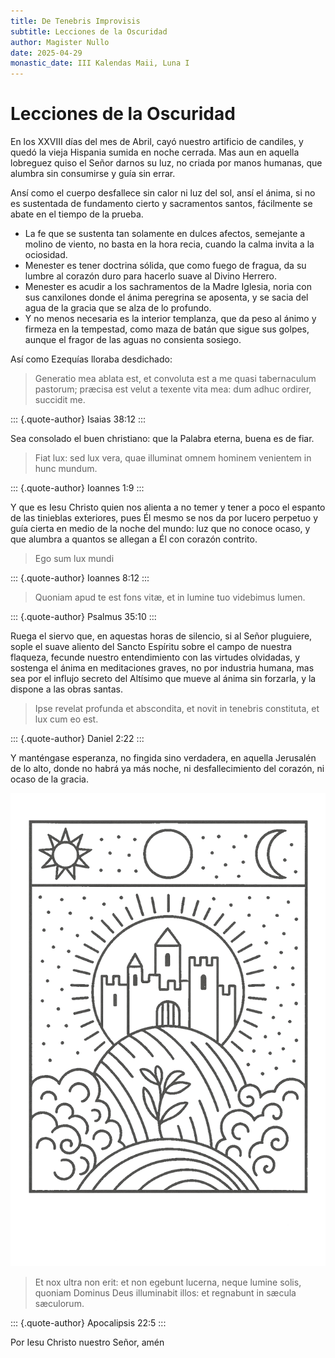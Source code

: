 ```yaml
---
title: De Tenebris Improvisis
subtitle: Lecciones de la Oscuridad
author: Magister Nullo
date: 2025-04-29
monastic_date: III Kalendas Maii, Luna I
---
```


# Lecciones de la Oscuridad

En los XXVIII días del mes de Abril, cayó nuestro artificio de candiles, y quedó la vieja Hispania sumida en noche cerrada. Mas aun en aquella lobreguez quiso el Señor darnos su luz, no criada por manos humanas, que alumbra sin consumirse y guía sin errar.

Ansí como el cuerpo desfallece sin calor ni luz del sol, ansí el ánima, si no es sustentada de fundamento cierto y sacramentos santos, fácilmente se abate en el tiempo de la prueba.

- La fe que se sustenta tan solamente en dulces afectos, semejante a molino de viento, no basta en la hora recia, cuando la calma invita a la ociosidad.
- Menester es tener doctrina sólida, que como fuego de fragua, da su lumbre al corazón duro para hacerlo suave al Divino Herrero.
- Menester es acudir a los sachramentos de la Madre Iglesia, noria con sus canxilones donde el ánima peregrina se aposenta, y se sacia del agua de la gracia que se alza de lo profundo.
- Y no menos necesaria es la interior templanza, que da peso al ánimo y firmeza en la tempestad, como maza de batán que sigue sus golpes, aunque el fragor de las aguas no consienta sosiego.

Así como Ezequías lloraba desdichado:

> Generatio mea ablata est, et convoluta est a me quasi tabernaculum pastorum; præcisa est velut a texente vita mea: dum adhuc ordirer, succidit me.

::: {.quote-author}
Isaias 38:12
:::

Sea consolado el buen christiano: que la Palabra eterna, buena es de fiar.

> Fiat lux: sed lux vera, quae illuminat omnem hominem venientem in hunc mundum.

::: {.quote-author}
Ioannes 1:9
:::

Y que es Iesu Christo quien nos alienta a no temer y tener a poco el espanto de las tinieblas exteriores, pues Él mesmo se nos da por lucero perpetuo y guía cierta en medio de la noche del mundo: luz que no conoce ocaso, y que alumbra a quantos se allegan a Él con corazón contrito.

> Ego sum lux mundi

::: {.quote-author}
Ioannes 8:12
:::

> Quoniam apud te est fons vitæ, et in lumine tuo videbimus lumen.

::: {.quote-author}
Psalmus 35:10
:::

Ruega el siervo que, en aquestas horas de silencio, si al Señor pluguiere, sople el suave aliento del Sancto Espíritu sobre el campo de nuestra flaqueza, fecunde nuestro entendimiento con las virtudes olvidadas, y sostenga el ánima en meditaciones graves, no por industria humana, mas sea por el influjo secreto del Altísimo que mueve al ánima sin forzarla, y la dispone a las obras santas.

> Ipse revelat profunda et abscondita, et novit in tenebris constituta, et lux cum eo est.

::: {.quote-author}
Daniel 2:22
:::

Y manténgase esperanza, no fingida sino verdadera, en aquella Jerusalén de lo alto, donde no habrá ya más noche, ni desfallecimiento del corazón, ni ocaso de la gracia.

![Sion Superna](/assets/imagines/sion-superna.png)

> Et nox ultra non erit: et non egebunt lucerna, neque lumine solis, quoniam Dominus Deus illuminabit illos: et regnabunt in sæcula sæculorum.

::: {.quote-author}
Apocalipsis 22:5
:::

Por Iesu Christo nuestro Señor, amén
